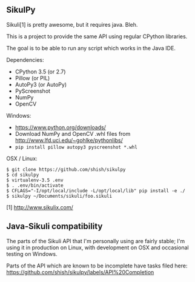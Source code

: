 SikulPy
-------

Sikuli[1] is pretty awesome, but it requires java. Bleh.

This is a project to provide the same API using regular CPython libraries.

The goal is to be able to run any script which works in the Java IDE.

Dependencies:
- CPython 3.5 (or 2.7)
- Pillow (or PIL)
- AutoPy3 (or AutoPy)
- PyScreenshot
- NumPy
- OpenCV

Windows:
- https://www.python.org/downloads/
- Download NumPy and OpenCV .whl files from http://www.lfd.uci.edu/~gohlke/pythonlibs/
- `pip install pillow autopy3 pyscreenshot *.whl`

OSX / Linux:
```
$ git clone https://github.com/shish/sikulpy
$ cd sikulpy
$ virtualenv-3.5 .env
$ . .env/bin/activate
$ CFLAGS="-I/opt/local/include -L/opt/local/lib" pip install -e ./
$ sikulpy ~/Documents/sikuli/foo.sikuli
```

[1] http://www.sikulix.com/

Java-Sikuli compatibility
-------------------------
The parts of the Sikuli API that I'm personally using are fairly stable; I'm using it in production on Linux, with development on OSX and occasional testing on Windows.

Parts of the API which are known to be incomplete have tasks filed here: https://github.com/shish/sikulpy/labels/API%20Completion
